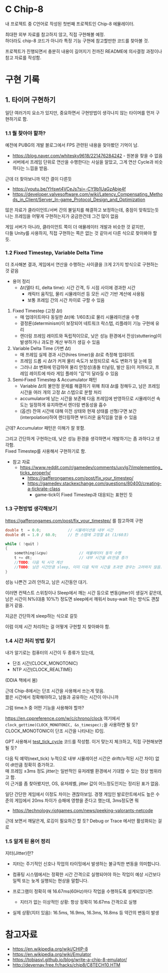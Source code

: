 # C Chip-8

내 프로젝트 중 C언어로 작성된 첫번째 프로젝트인 Chip-8 에뮬레이터.

최대한 외부 자료를 참고하지 않고, 직접 구현해볼 예정.   
하더라도 chip-8 코드가 아니라 특정 기능 구현에 참고할만한 코드를 찾아볼 것.

프로젝트가 진행되면서 충분히 내용이 길어지기 전까진 README에 의사결정 과정이나 참고 자료를 작성함.

# 구현 기록

## 1. 타이머 구현하기

일단 여러가지 요소가 있지만, 중요하면서 구현방법이 생각나지 않는 타이머를 먼저 구현하기로 함.

### 1.1 뭘 찾아야 할까?

예전에 PUBG의 개발 블로그에서 FPS 관련된 내용을 찾아봤던 기억이 남.

- https://blog.naver.com/whitesky9618/221476284242 - 원본을 찾을 수 없음
- 서버에서 프레임 단위로 연산을 수행한다는 사실을 알았고, 그게 연산 Cycle과 비슷하다는 느낌을 받음.

근데 더 찾아보니까 약간 결이 다른듯

- https://youtu.be/YHswt4VCeJs?si=-CY9b1UaGzAbje4f
- https://developer.valvesoftware.com/wiki/Latency_Compensating_Methods_in_Client/Server_In-game_Protocol_Design_and_Optimization

많은 자료가 클라이언트/서버 간의 불일치를 해결하고 보정하는데, 중점이 맞춰있는듯  
나는 프레임을 어떻게 구현하는지가 궁금한건데 그건 많이 없음

게임 서버가 아니라, 클라이언트 쪽이 더 애뮬레이터 개발과 비슷한 것 같지만,   
다들 Unity를 사용하지, 직접 구현하는 쪽은 없는 것 같아서 다른 식으로 찾아봐야 할 듯.

### 1.2 Fixed Timestep, Variable Delta Time

더 조사해본 결과, 게임에서 연산을 수행하는 사이클을 크게 2가지 방식으로 구현하는 것 같음

- 용어 정리
    - Δt(델타 티, delta time): 시간 간격, 두 시점 사이에 경과한 시간
        - 캐릭터 움직임, 물리 시뮬레이션 등 모든 시간 기반 계산에 사용됨
        - 보통 프레임 간의 시간 차이로 구할 수 있음

1. Fixed Timestep (고정 Δt)
    - 매 업데이트마다 동일한 Δt(예: 1/60초)로 물리 시뮬레이션을 수행
    - 결정론(determinism)이 보장되어 네트워크 락스텝, 리플레이 기능 구현에 유리
    - 렌더링 프레임 레이트와 독립적이므로, 낮은 성능 환경에서 잔상(stuttering)이 발생하거나
      과도한 계산 부하가 생길 수 있음
2. Variable Delta Time (가변 Δt)
    - 매 프레임 실제 경과 시간(hires timer)을 Δt로 측정해 업데이트
    - 프레임 드롭 시 Δt가 커져 물리 속도가 보정되므로 속도 변화가 덜 눈에 띔
    - 그러나 Δt 변화에 민감하여 물리 안정성(충돌 터널링, 발산 등)이 저하되고,
      프레임 레이트에 따라 게임 플레이 “감”이 달라질 수 있음
3. Semi‑Fixed Timestep & Accumulator 패턴
    - Variable Δt의 불안정 문제를 해결하기 위해 최대 Δt를 정해두고,
      남은 프레임 시간을 여러 개의 고정 Δt 스텝으로 분할 처리
    - accumulator에 남는 시간을 보존해 다음 프레임에 반영하므로
      시뮬레이션 속도는 일정하게 유지하면서 렌더링 변동성을 흡수
    - (옵션) 잔여 시간에 대해 이전 상태와 현재 상태를 선형/구면 보간(interpolation)하여
      렌더링하면 부드러운 움직임을 얻을 수 있음

근데? Accumulator 패턴은 이해가 잘 못함.

그리고 간단하게 구현하는데, 낮은 성능 환경을 생각하면서 개발하기는 좀 과하다고 생각함.  
Fixed Timestep를 사용해서 구현하기로 함.

- 참고 자료
    - https://www.reddit.com/r/gamedev/comments/uxvlg7/implementing_ticks_properly/
        - https://gafferongames.com/post/fix_your_timestep/
        - https://gamedev.stackexchange.com/questions/80400/creating-a-tickrate-class
            - game-tick이 Fixed Timestep과 대응되는 표현인 듯

### 1.3 구현방법 생각해보기

https://gafferongames.com/post/fix_your_timestep/ 를 참고하여 구현

```c
double t  = 0.0;            // 시뮬레이션용 내부 시간
double dt = 1.0 / 60.0;     // 한 스텝에 고정할 Δt (1/60초)

while ( !quit )
{
    something(&cpu)              // 에뮬레이터 동작 수행
    t += dt;                     // 내부 시간을 dt만큼 증가
    //TODO: 다음 틱 시각 계산
    //TODO: 남은 시간만큼 sleep, 이미 다음 틱의 시간을 초과한 경우는 고려하지 않음.
}
```

성능 나쁜건 고려 안하고, 남은 시간동안 대기.

이러면 컨텍스트 스위칭이나 Sleep에서 깨는 시간 등으로 변동(jitter)이 생길거 같은데,
남은 시간이 N%(대충 10%?) 정도면 sleep에서 깨워서 busy‑wait 하는 방식도 괜찮을거 같음.

지금은 간단하게 sleep하는 식으로 갈듯

이럼 이제 시간 처리하는 걸 어떻게 구현할 지 찾아봐야 함.

### 1.4 시간 처리 방법 찾기

내가 알기로는 컴퓨터의 시간이 두 종류가 있는데,

- 단조 시간(CLOCK_MONOTONIC)
- NTP 시간(CLOCK_REALTIME)

(DDIA 책에서 봄)

근데 Chip-8에서는 단조 시간을 사용해서 쓰는게 맞음.   
짦은 시간에서 정확해야하고, 남들과 공유하는 시간이 아니니까

그럼 time.h 중 어떤 기능을 사용해야 할까?

https://en.cppreference.com/w/c/chrono/clock 여기에서  
`clock_gettime(CLOCK_MONOTONIC, &s_timespec);`을 사용하면 될 듯?  
CLOCK_MONOTONIC이 단조 시간을 나타내는 ID임.

GPT 사용해서 [test_tick_cycle](./test_tick_cycle.c) 코드를 작성함.
이거 맞는지 체크하고, 직접 구현해보면 될 듯?

다음 틱 예약(next_tick) 누적으로 내부 시뮬레이션 시간은
drift(누적된 시간 차이) 없이 dt만큼 정확히 증가하고.      
매 프레임 ±3ms 정도 jitter는 일반적인 유저레벨 환경에서 기대할 수 있는 정상 범위라고 함.   
이 근거를 좀 찾아봤지만, OS, 유저레벨,  jitter 값이 어느정도인지는 정리된 표가 없음.

일단 간단한 게임에서 이정도 차이는 괜찮아보임.
경쟁 게임인 발로란트에서도 높은 수준의 게임에서 20ms 차이가 승패에 영향을 준다고 했는데, 3ms정도면 뭐

- https://technology.riotgames.com/news/peeking-valorants-netcode

근데 보면서 깨달은게, 로깅이 필요하긴 할 듯? Debug or Trace 에서만 활성화되는 걸로

### 1.5 알게 된 용어 정리

지터(Jitter)란?

- 지터는 주기적인 신호나 작업의 타이밍에서 발생하는 불규칙한 변동을 의미합니다.
- 컴퓨팅 시스템에서는 정확한 시간 간격으로 실행되어야 하는 작업이 예상 시간보다 일찍 또는 늦게 실행되는 현상을 말합니다.

- 프로그램이 정확히 매 16.67ms(60Hz)마다 작업을 수행하도록 설계되었다면:
    - 지터가 없는 이상적인 상황: 항상 정확히 16.67ms 간격으로 실행
- 실제 상황(지터 있음): 16.5ms, 16.9ms, 16.3ms, 16.8ms 등 약간의 변동이 발생

# 참고자료

- https://en.wikipedia.org/wiki/CHIP-8
- https://en.wikipedia.org/wiki/Emulator
- https://tobiasvl.github.io/blog/write-a-chip-8-emulator/
- http://devernay.free.fr/hacks/chip8/C8TECH10.HTM
